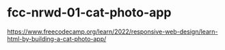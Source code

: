 # fcc-nrwd-01-cat-photo-app

https://www.freecodecamp.org/learn/2022/responsive-web-design/learn-html-by-building-a-cat-photo-app/